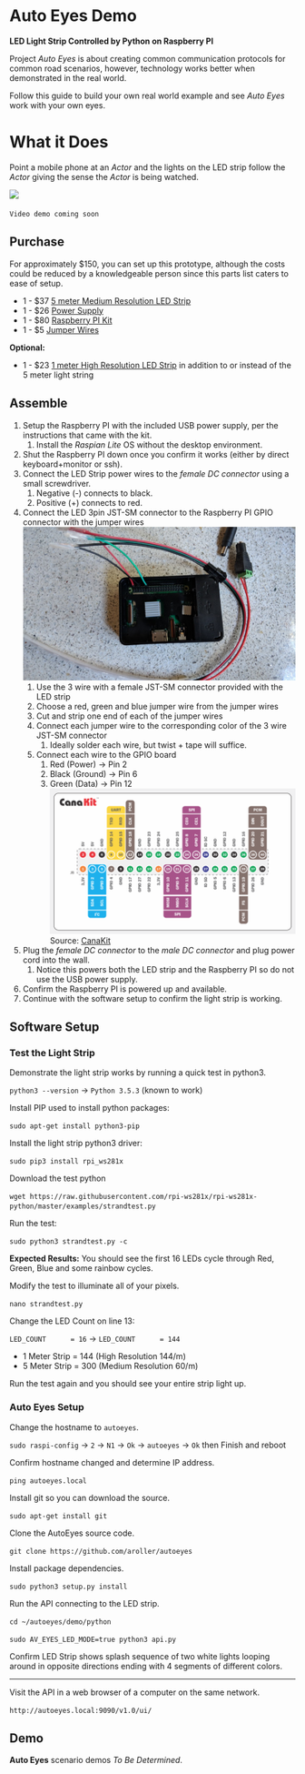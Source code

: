 # Auto Eyes Demo
__LED Light Strip Controlled by Python on Raspberry PI__

Project _Auto Eyes_ is about creating common communication protocols for common road scenarios, however,
technology works better when demonstrated in the real world.

Follow this guide to build your own real world example and see _Auto Eyes_ work with your own eyes.  

# What it Does

Point a mobile phone at an _Actor_ and the lights on the LED strip follow the _Actor_ giving the sense the _Actor_ is being watched.

<img src="https://docs.google.com/drawings/d/e/2PACX-1vQ5ohc6EMHRBjyLlLMU2Uz-lvJSsrhqxNgJnNhsBcoGKWemuTr97Ohl6objAnpldiR5kEUUdCSqlzxz/pub?w=960&amp;h=720">


`Video demo coming soon`

## Purchase

For approximately $150, you can set up this prototype, although the costs could 
be reduced by a knowledgeable person since this parts list caters to ease of setup. 

* 1 - $37 [5 meter Medium Resolution LED Strip](https://smile.amazon.com/gp/product/B00VQ0D2TY/ref=oh_aui_detailpage_o00_s01?ie=UTF8&psc=1)
* 1 - $26 [Power Supply](https://smile.amazon.com/gp/product/B01LXN7MN3/ref=oh_aui_detailpage_o00_s01?ie=UTF8&psc=1)
* 1 - $80 [Raspberry PI Kit](https://smile.amazon.com/gp/product/B07BCC8PK7/ref=oh_aui_detailpage_o00_s00?ie=UTF8&psc=1)
* 1 - $5  [Jumper Wires](https://smile.amazon.com/gp/product/B077N58HFK/ref=oh_aui_detailpage_o00_s00?ie=UTF8&psc=1)

__Optional:__
* 1 - $23 [1 meter High Resolution LED Strip](https://smile.amazon.com/gp/product/B01DLYSH6U/ref=oh_aui_detailpage_o03_s01?ie=UTF8&psc=1) in addition to or instead of the 5 meter light string

## Assemble

1. Setup the Raspberry PI with the included USB power supply, per the instructions that came with the kit.  
   1. Install the _Raspian Lite_ OS without the desktop environment.
1. Shut the Raspberry PI  down once you confirm it works (either by direct keyboard+monitor or ssh).
1. Connect the LED Strip power wires to the _female DC connector_ using a small screwdriver.
   1. Negative (-) connects to black.
   1. Positive (+) connects to red.  
1. Connect the LED 3pin JST-SM connector to the Raspberry PI GPIO connector with the jumper wires
![Connection Photo](images/hardware-connection-photo.jpg)
   1. Use the 3 wire with a female JST-SM connector provided with the LED strip
   1. Choose a red, green and blue jumper wire from the jumper wires  
   1. Cut and strip one end of each of the jumper wires
   1. Connect each jumper wire to the corresponding color of the 3 wire JST-SM connector
       1. Ideally solder each wire, but twist + tape will suffice.
   1. Connect each wire to the GPIO board
       1. Red (Power) -> Pin 2
       2. Black (Ground) -> Pin 6
       3. Green (Data) -> Pin 12
![GPIO Diagram](images/canakit-gpio-diagram.png)
Source: [CanaKit](https://www.canakit.com/Media/CanaKit-Raspberry-Pi-Quick-Start-Guide-3.2.pdf)
1. Plug the _female DC connector_ to the _male DC connector_ and plug power cord into the wall.
   1. Notice this powers both the LED strip and the Raspberry PI so do not use the USB power supply.
1. Confirm the Raspberry PI is powered up and available. 
1. Continue with the software setup to confirm the light strip is working.

## Software Setup 


### Test the Light Strip

Demonstrate the light strip works by running a quick test in python3.

`python3 --version` -> `Python 3.5.3` (known to work)

Install PIP used to install python packages:

`sudo apt-get install python3-pip`

Install the light strip python3 driver:

`sudo pip3 install rpi_ws281x`

Download the test python

`wget https://raw.githubusercontent.com/rpi-ws281x/rpi-ws281x-python/master/examples/strandtest.py`

Run the test:

`sudo python3 strandtest.py -c`

__Expected Results:__ You should see the first 16 LEDs cycle through Red, Green, Blue and some rainbow cycles.

Modify the test to illuminate all of your pixels. 

`nano strandtest.py`

Change the LED Count on line 13:

`LED_COUNT      = 16` -> `LED_COUNT      = 144`

* 1 Meter Strip = 144 (High Resolution 144/m)
* 5 Meter Strip = 300 (Medium Resolution 60/m)

Run the test again and you should see your entire strip light up.

### Auto Eyes Setup

Change the hostname to `autoeyes`.

`sudo raspi-config` -> `2` -> `N1` -> `Ok` -> `autoeyes` -> `Ok`  then Finish and reboot

Confirm hostname changed and determine IP address.

`ping autoeyes.local` 

Install git so you can download the source.

`sudo apt-get install git`

Clone the AutoEyes source code.

`git clone https://github.com/aroller/autoeyes`

Install package dependencies.

`sudo python3 setup.py install`

Run the API connecting to the LED strip.

`cd ~/autoeyes/demo/python`

`sudo AV_EYES_LED_MODE=true python3 api.py`

Confirm LED Strip shows splash sequence of two white lights looping around in opposite directions ending with 4 segments of different colors.

---

Visit the API in a web browser of a computer on the same network.

`http://autoeyes.local:9090/v1.0/ui/`


## Demo 

__Auto Eyes__ scenario demos _To Be Determined_.

